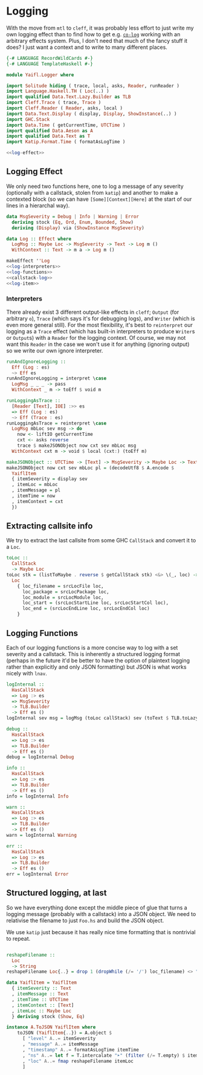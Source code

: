 # Logging

With the move from `mtl` to `cleff`, it was probably less effort to just write my own logging effect than to find how to get e.g. [`co-log`](https://hackage.haskell.org/package/co-log) working with an arbitrary effects system. Plus, I don't need that much of the fancy stuff it does? I just want a context and to write to many different places.

```haskell file=src/Yaifl/Logger.hs
{-# LANGUAGE RecordWildCards #-}
{-# LANGUAGE TemplateHaskell #-}

module Yaifl.Logger where

import Solitude hiding ( trace, local, asks, Reader, runReader )
import Language.Haskell.TH ( Loc(..) )
import qualified Data.Text.Lazy.Builder as TLB
import Cleff.Trace ( trace, Trace )
import Cleff.Reader ( Reader, asks, local )
import Data.Text.Display ( display, Display, ShowInstance(..) )
import GHC.Stack
import Data.Time ( getCurrentTime, UTCTime )
import qualified Data.Aeson as A
import qualified Data.Text as T
import Katip.Format.Time ( formatAsLogTime )

<<log-effect>>
```

## Logging Effect

We only need two functions here, one to log a message of any severity (optionally with a callstack, stolen from `katip`) and another to make a contexted block (so we can have `[Some][Context][Here]` at the start of our lines in a hierarchal way). 
```haskell id=log-effect
data MsgSeverity = Debug | Info | Warning | Error
  deriving stock (Eq, Ord, Enum, Bounded, Show)
  deriving (Display) via (ShowInstance MsgSeverity)

data Log :: Effect where
  LogMsg :: Maybe Loc -> MsgSeverity -> Text -> Log m () 
  WithContext :: Text -> m a -> Log m ()

makeEffect ''Log
<<log-interpreters>>
<<log-functions>>
<<callstack-log>>
<<log-item>>
```

### Interpreters

There already exist 3 different output-like effects in `cleff`; `Output` (for arbitrary `o`), `Trace` (which says it's for debugging logs), and `Writer` (which is even more general still). For the most flexibility, it's best to `reinterpret` our logging as a `Trace` effect (which has built-in interpreters to produce `Writer`s or `Output`s) with a `Reader` for the logging context. Of course, we may not want this `Reader` in the case we won't use it for anything (ignoring output) so we write our own ignore interpreter.

```haskell id=log-interpreters
runAndIgnoreLogging :: 
  Eff (Log : es) 
  ~> Eff es
runAndIgnoreLogging = interpret \case
  LogMsg _ _ _ -> pass
  WithContext _ m -> toEff $ void m

runLoggingAsTrace :: 
  [Reader [Text], IOE] :>> es 
  => Eff (Log : es) 
  ~> Eff (Trace : es)
runLoggingAsTrace = reinterpret \case
  LogMsg mbLoc sev msg -> do
    now <- liftIO getCurrentTime
    cxt <- asks reverse
    trace $ makeJSONObject now cxt sev mbLoc msg
  WithContext cxt m -> void $ local (cxt:) (toEff m)

makeJSONObject :: UTCTime -> [Text] -> MsgSeverity -> Maybe Loc -> Text -> String
makeJSONObject now cxt sev mbLoc pl = (decodeUtf8 $ A.encode $
  YaiflItem
  { itemSeverity = display sev
  , itemLoc = mbLoc
  , itemMessage = pl
  , itemTime = now
  , itemContext = cxt
  })
```

## Extracting callsite info

We try to extract the last callsite from some GHC `CallStack` and convert it to a `Loc`.

```haskell id=callstack-log
toLoc :: 
  CallStack
  -> Maybe Loc
toLoc stk = (listToMaybe . reverse $ getCallStack stk) <&> \(_, loc) -> 
  Loc
    { loc_filename = srcLocFile loc,
      loc_package = srcLocPackage loc,
      loc_module = srcLocModule loc,
      loc_start = (srcLocStartLine loc, srcLocStartCol loc),
      loc_end = (srcLocEndLine loc, srcLocEndCol loc)
    }
```

## Logging Functions

Each of our logging functions is a more concise way to log with a set severity and a callstack. This is inherently a structured logging format (perhaps in the future it'd be better to have the option of plaintext logging rather than explicitly and only JSON formatting) but JSON is what works nicely with `lnav`.

```haskell id=log-functions
logInternal ::
  HasCallStack
  => Log :> es
  => MsgSeverity
  -> TLB.Builder
  -> Eff es ()
logInternal sev msg = logMsg (toLoc callStack) sev (toText $ TLB.toLazyText msg)

debug :: 
  HasCallStack
  => Log :> es
  => TLB.Builder
  -> Eff es ()
debug = logInternal Debug

info :: 
  HasCallStack 
  => Log :> es
  => TLB.Builder
  -> Eff es ()
info = logInternal Info

warn :: 
  HasCallStack 
  => Log :> es
  => TLB.Builder
  -> Eff es ()
warn = logInternal Warning

err :: 
  HasCallStack 
  => Log :> es
  => TLB.Builder
  -> Eff es ()
err = logInternal Error
```

## Structured logging, at last

So we have everything done except the middle piece of glue that turns a logging message (probably with a callstack) into a JSON object. We need to relativise the filename to just `Foo.hs` and build the JSON object.

We use `katip` just because it has really nice time formatting that is nontrivial to repeat.

```haskell id=log-item

reshapeFilename :: 
  Loc 
  -> String
reshapeFilename Loc{..} = drop 1 (dropWhile (/= '/') loc_filename) <> ":" <> show (fst loc_start) <> ":" <> show (snd loc_start)

data YaiflItem = YaiflItem
  { itemSeverity :: Text
  , itemMessage :: Text
  , itemTime :: UTCTime
  , itemContext :: [Text]
  , itemLoc :: Maybe Loc
  } deriving stock (Show, Eq)

instance A.ToJSON YaiflItem where
    toJSON (YaiflItem{..}) = A.object $
      [ "level" A..= itemSeverity
      , "message" A..= itemMessage
      , "timestamp" A..= formatAsLogTime itemTime
      , "ns" A..= let f = T.intercalate "➤" (filter (/= T.empty) $ itemContext) in if T.empty == f then "" else "❬"<>f<>"❭"
      , "loc" A..= fmap reshapeFilename itemLoc
      ]
```
